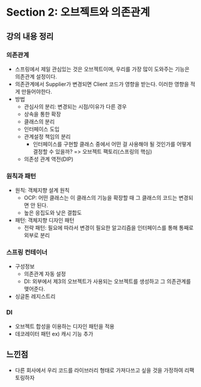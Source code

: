 # Section 2: 오브젝트와 의존관계

## 강의 내용 정리

### 의존관계
- 스프링에서 제일 관심있는 것은 오브젝트이며, 우리를 가장 많이 도와주는 기능은 의존관계 설정이다.
- 의존관계에서 Supplier가 변경되면 Client 코드가 영향을 받는다. 이러한 영향을 적게 만들어야한다.
- 방법
  - 관심사의 분리: 변경되는 시점/이유가 다른 경우
  - 상속을 통한 확장
  - 클래스의 분리
  - 인터페이스 도입
  - 관계설정 책임의 분리
    - 인터페이스를 구현할 클래스 중에서 어떤 걸 사용해야 될 것인가를 어떻게 결정할 수 있을까?
      => 오브젝트 팩토리(스프링의 핵심)
  - 의존성 관계 역전(DIP)

### 원칙과 패턴
- 원칙: 객체지향 설계 원칙
  - OCP: 어떤 클래스는 이 클래스의 기능을 확장할 때 그 클래스의 코드는 변경되면 안 된다.
  - 높은 응집도와 낮은 결합도
- 패턴: 객체지향 디자인 패턴
  - 전략 패턴: 필요에 따라서 변경이 필요한 알고리즘을 인터페이스를 통해 통째로 외부로 분리

### 스프링 컨테이너
- 구성정보
  - 의존관계 자동 설정
  - DI: 외부에서 제3의 오브젝트가 사용되는 오브젝트를 생성하고 그 의존관계를 맺어준다.
- 싱글톤 레지스트리

### DI
- 오브젝트 합성을 이용하는 디자인 패턴을 적용
- 데코레이터 패턴
  ex) 캐시 기능 추가

## 느낀점
- 다른 회사에서 우리 코드를 라이브러리 형태로 가져다쓰고 싶을 것을 가정하여 리팩토링하자
